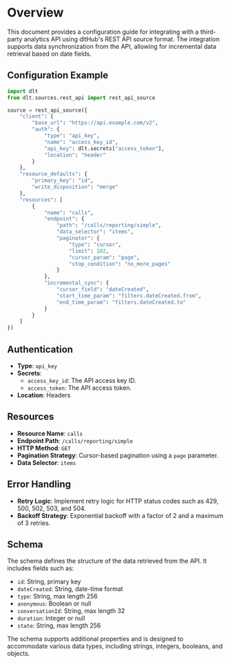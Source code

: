 # Overview

This document provides a configuration guide for integrating with a third-party analytics API using dltHub's REST API source format. The integration supports data synchronization from the API, allowing for incremental data retrieval based on date fields.

## Configuration Example

```python
import dlt
from dlt.sources.rest_api import rest_api_source

source = rest_api_source({
    "client": {
        "base_url": "https://api.example.com/v2",
        "auth": {
            "type": "api_key",
            "name": "access_key_id",
            "api_key": dlt.secrets["access_token"],
            "location": "header"
        }
    },
    "resource_defaults": {
        "primary_key": "id",
        "write_disposition": "merge"
    },
    "resources": [
        {
            "name": "calls",
            "endpoint": {
                "path": "/calls/reporting/simple",
                "data_selector": "items",
                "paginator": {
                    "type": "cursor",
                    "limit": 102,
                    "cursor_param": "page",
                    "stop_condition": "no_more_pages"
                }
            },
            "incremental_sync": {
                "cursor_field": "dateCreated",
                "start_time_param": "filters.dateCreated.from",
                "end_time_param": "filters.dateCreated.to"
            }
        }
    ]
})
```

## Authentication

- **Type**: `api_key`
- **Secrets**: 
  - `access_key_id`: The API access key ID.
  - `access_token`: The API access token.
- **Location**: Headers

## Resources

- **Resource Name**: `calls`
- **Endpoint Path**: `/calls/reporting/simple`
- **HTTP Method**: `GET`
- **Pagination Strategy**: Cursor-based pagination using a `page` parameter.
- **Data Selector**: `items`

## Error Handling

- **Retry Logic**: Implement retry logic for HTTP status codes such as 429, 500, 502, 503, and 504.
- **Backoff Strategy**: Exponential backoff with a factor of 2 and a maximum of 3 retries.

## Schema

The schema defines the structure of the data retrieved from the API. It includes fields such as:

- `id`: String, primary key
- `dateCreated`: String, date-time format
- `type`: String, max length 256
- `anonymous`: Boolean or null
- `conversationId`: String, max length 32
- `duration`: Integer or null
- `state`: String, max length 256

The schema supports additional properties and is designed to accommodate various data types, including strings, integers, booleans, and objects.